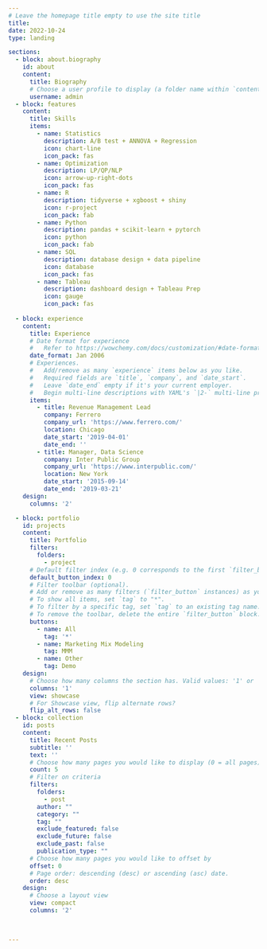 ```yaml
---
# Leave the homepage title empty to use the site title
title:
date: 2022-10-24
type: landing

sections:
  - block: about.biography
    id: about
    content:
      title: Biography
      # Choose a user profile to display (a folder name within `content/authors/`)
      username: admin
  - block: features
    content:
      title: Skills
      items:
        - name: Statistics
          description: A/B test + ANNOVA + Regression  
          icon: chart-line
          icon_pack: fas
        - name: Optimization
          description: LP/QP/NLP 
          icon: arrow-up-right-dots
          icon_pack: fas         
        - name: R
          description: tidyverse + xgboost + shiny  
          icon: r-project
          icon_pack: fab
        - name: Python
          description: pandas + scikit-learn + pytorch 
          icon: python
          icon_pack: fab
        - name: SQL
          description: database design + data pipeline 
          icon: database
          icon_pack: fas
        - name: Tableau
          description: dashboard design + Tableau Prep 
          icon: gauge
          icon_pack: fas
          
  - block: experience
    content:
      title: Experience
      # Date format for experience
      #   Refer to https://wowchemy.com/docs/customization/#date-format
      date_format: Jan 2006
      # Experiences.
      #   Add/remove as many `experience` items below as you like.
      #   Required fields are `title`, `company`, and `date_start`.
      #   Leave `date_end` empty if it's your current employer.
      #   Begin multi-line descriptions with YAML's `|2-` multi-line prefix.
      items:
        - title: Revenue Management Lead
          company: Ferrero
          company_url: 'https://www.ferrero.com/'
          location: Chicago
          date_start: '2019-04-01'
          date_end: ''
        - title: Manager, Data Science 
          company: Inter Public Group
          company_url: 'https://www.interpublic.com/'
          location: New York
          date_start: '2015-09-14'
          date_end: '2019-03-21'
    design:
      columns: '2'

  - block: portfolio
    id: projects
    content:
      title: Portfolio
      filters:
        folders:
          - project
      # Default filter index (e.g. 0 corresponds to the first `filter_button` instance below).
      default_button_index: 0
      # Filter toolbar (optional).
      # Add or remove as many filters (`filter_button` instances) as you like.
      # To show all items, set `tag` to "*".
      # To filter by a specific tag, set `tag` to an existing tag name.
      # To remove the toolbar, delete the entire `filter_button` block.
      buttons:
        - name: All
          tag: '*'
        - name: Marketing Mix Modeling
          tag: MMM
        - name: Other
          tag: Demo
    design:
      # Choose how many columns the section has. Valid values: '1' or '2'.
      columns: '1'
      view: showcase
      # For Showcase view, flip alternate rows?
      flip_alt_rows: false            
  - block: collection
    id: posts
    content:
      title: Recent Posts
      subtitle: ''
      text: ''
      # Choose how many pages you would like to display (0 = all pages)
      count: 5
      # Filter on criteria
      filters:
        folders:
          - post
        author: ""
        category: ""
        tag: ""
        exclude_featured: false
        exclude_future: false
        exclude_past: false
        publication_type: ""
      # Choose how many pages you would like to offset by
      offset: 0
      # Page order: descending (desc) or ascending (asc) date.
      order: desc
    design:
      # Choose a layout view
      view: compact
      columns: '2'

   
 
---
```

